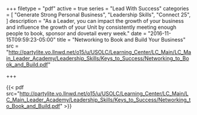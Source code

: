 +++
filetype = "pdf"
active = true
series = "Lead With Success"
categories = [
  "Generate Strong Personal Business",
  "Leadership Skills",
  "Connect 25",
]
description = "As a Leader, you can impact the growth of your business and influence the growth of your Unit by consistently meeting enough people to book, sponsor and dovetail every week."
date = "2016-11-15T09:59:23-05:00"
title = "Networking to Book and Build Your Business"
src = "http://partylite.vo.llnwd.net/o15/u/USOLC/Learning_Center/LC_Main/LC_Main_Leader_Academy/Leadership_Skills/Keys_to_Success/Networking_to_Book_and_Build.pdf"

+++

{{< pdf src="http://partylite.vo.llnwd.net/o15/u/USOLC/Learning_Center/LC_Main/LC_Main_Leader_Academy/Leadership_Skills/Keys_to_Success/Networking_to_Book_and_Build.pdf" >}}
